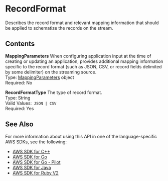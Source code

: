 # RecordFormat<a name="API_RecordFormat"></a>

 Describes the record format and relevant mapping information that should be applied to schematize the records on the stream\. 

## Contents<a name="API_RecordFormat_Contents"></a>

 **MappingParameters**   <a name="analytics-Type-RecordFormat-MappingParameters"></a>
When configuring application input at the time of creating or updating an application, provides additional mapping information specific to the record format \(such as JSON, CSV, or record fields delimited by some delimiter\) on the streaming source\.  
Type: [MappingParameters](API_MappingParameters.md) object  
Required: No

 **RecordFormatType**   <a name="analytics-Type-RecordFormat-RecordFormatType"></a>
The type of record format\.  
Type: String  
Valid Values:` JSON | CSV`   
Required: Yes

## See Also<a name="API_RecordFormat_SeeAlso"></a>

For more information about using this API in one of the language\-specific AWS SDKs, see the following:
+  [AWS SDK for C\+\+](https://docs.aws.amazon.com/goto/SdkForCpp/kinesisanalytics-2015-08-14/RecordFormat) 
+  [AWS SDK for Go](https://docs.aws.amazon.com/goto/SdkForGoV1/kinesisanalytics-2015-08-14/RecordFormat) 
+  [AWS SDK for Go \- Pilot](https://docs.aws.amazon.com/goto/SdkForGoPilot/kinesisanalytics-2015-08-14/RecordFormat) 
+  [AWS SDK for Java](https://docs.aws.amazon.com/goto/SdkForJava/kinesisanalytics-2015-08-14/RecordFormat) 
+  [AWS SDK for Ruby V2](https://docs.aws.amazon.com/goto/SdkForRubyV2/kinesisanalytics-2015-08-14/RecordFormat) 